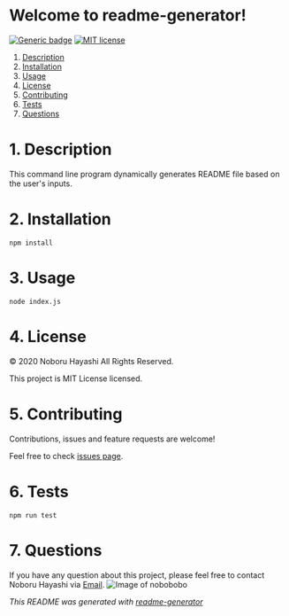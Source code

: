 # Welcome to readme-generator!

[![Generic badge](https://img.shields.io/badge/Version-0.0.10-GREEN.svg)](https://shields.io/)
[![MIT license](https://img.shields.io/badge/License-MIT-blue.svg)](https://lbesson.mit-license.org/)
1. [ Description ](#desc)
2. [ Installation ](#install)
3. [ Usage ](#usage)
4. [ License ](#license)
5. [ Contributing ](#contribute)
6. [ Tests ](#test)
7. [ Questions ](#question)

<a name="desc"></a>
# 1. Description 

This command line program dynamically generates README file based on the user's inputs.

<a name="install"></a>
# 2. Installation 

```
npm install
```

<a name="usage"></a>
# 3. Usage 

```
node index.js
```

<a name="license"></a>
# 4. License 

© 2020 Noboru Hayashi All Rights Reserved.

This project is MIT License licensed. 

<a name="contribute"></a>
# 5. Contributing 

Contributions, issues and feature requests are welcome!

Feel free to check [issues page](https://github.com/nobobobo/readme-generator/issues).<a name="test"></a>
# 6. Tests 

```
npm run test
```

<a name="question"></a>
# 7. Questions 

If you have any question about this project, please feel free to contact Noboru Hayashi via [Email](mailto:ianhsu1221@gmail.com).
![Image of nobobobo](https://github.com/nobobobo.png?size=200)

_This README was generated with [readme-generator](https://github.com/nobobobo/readme-generator)_

